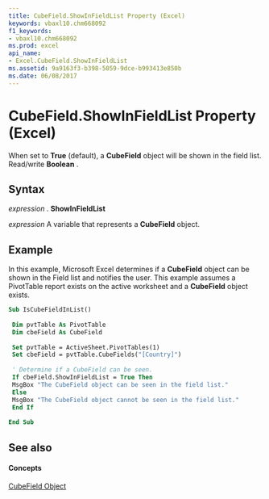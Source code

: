 ```yaml
---
title: CubeField.ShowInFieldList Property (Excel)
keywords: vbaxl10.chm668092
f1_keywords:
- vbaxl10.chm668092
ms.prod: excel
api_name:
- Excel.CubeField.ShowInFieldList
ms.assetid: 9a9163f3-b398-5059-9dce-b993413e850b
ms.date: 06/08/2017
---
```



# CubeField.ShowInFieldList Property (Excel)

When set to **True** (default), a **CubeField** object will be shown in the field list. Read/write **Boolean** .


## Syntax

 _expression_ . **ShowInFieldList**

 _expression_ A variable that represents a **CubeField** object.


## Example

In this example, Microsoft Excel determines if a **CubeField** object can be shown in the Field list and notifies the user. This example assumes a PivotTable report exists on the active worksheet and a **CubeField** object exists.


```vb
Sub IsCubeFieldInList() 
 
 Dim pvtTable As PivotTable 
 Dim cbeField As CubeField 
 
 Set pvtTable = ActiveSheet.PivotTables(1) 
 Set cbeField = pvtTable.CubeFields("[Country]") 
 
 ' Determine if a CubeField can be seen. 
 If cbeField.ShowInFieldList = True Then 
 MsgBox "The CubeField object can be seen in the field list." 
 Else 
 MsgBox "The CubeField object cannot be seen in the field list." 
 End If 
 
End Sub
```


## See also


#### Concepts


[CubeField Object](cubefield-object-excel.md)

